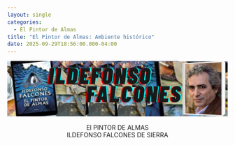 ```yaml
---
layout: single
categories:
  - El Pintor de Almas
title: "El Pintor de Almas: Ambiente histórico"
date: 2025-09-29T18:56:00.000-04:00
---
```

![](/assets/img/banner-el-pintor-de-almas.png)

<center>El PINTOR DE ALMAS</center> 
<center>ILDEFONSO FALCONES DE SIERRA</center>



